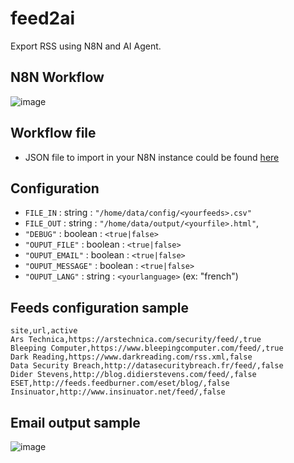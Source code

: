 # feed2ai
Export RSS using N8N and AI Agent.

## N8N Workflow
![image](https://github.com/user-attachments/assets/8d47e9cf-d042-4e8b-9f50-d25041c86c79)

## Workflow file
- JSON file to import in your N8N instance could be found [here](https://github.com/vmapps/feed2ai/blob/main/feed2ai.json)

## Configuration
- ``FILE_IN`` : string : ``"/home/data/config/<yourfeeds>.csv"``
- ``FILE_OUT`` : string : ``"/home/data/output/<yourfile>.html"``,
- ``"DEBUG"`` : boolean : ``<true|false>``
- ``"OUPUT_FILE"`` : boolean : ``<true|false>``
- ``"OUPUT_EMAIL"`` : boolean : ``<true|false>``
- ``"OUPUT_MESSAGE"`` : boolean : ``<true|false>``
- ``"OUPUT_LANG"`` : string : ``<yourlanguage>`` (ex: "french")

## Feeds configuration sample
```
site,url,active
Ars Technica,https://arstechnica.com/security/feed/,true
Bleeping Computer,https://www.bleepingcomputer.com/feed/,true
Dark Reading,https://www.darkreading.com/rss.xml,false
Data Security Breach,http://datasecuritybreach.fr/feed/,false
Dider Stevens,http://blog.didierstevens.com/feed/,false
ESET,http://feeds.feedburner.com/eset/blog/,false
Insinuator,http://www.insinuator.net/feed/,false
```

## Email output sample
![image](https://github.com/user-attachments/assets/2b696e3c-dfd3-49ec-806f-ec759abcd391)


